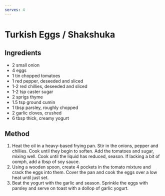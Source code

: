 ```yaml
---
serves: 4
---
```


# Turkish Eggs / Shakshuka

## Ingredients

* 2 small onion
* 4 eggs
* 1 tin chopped tomatoes
* 1 red pepper, deseeded and sliced
* 1-2 red chillies, deseeded and sliced
* 1-2 tsp caster sugar
* 2 sprigs thyme
* 1.5 tsp ground cumin
* 1 tbsp parsley, roughly chopped
* 2 garlic cloves, crushed
* 6 tbsp thick, creamy yogurt

## Method

1. Heat the oil in a heavy-based frying pan. Stir in the onions, pepper and chillies. Cook until
   they begin to soften. Add the tomatoes and sugar, mixing well. Cook until the liquid has
   reduced, season. If lacking a bit of oomph, add a tbsp of soy sauce.
2. Using a wooden spoon, create 4 pockets in the tomato mixture and crack the eggs into them. Cover
   the pan and cook the eggs over a low heat until just set.
3. Beat the yogurt with the garlic and season. Sprinkle the eggs with parsley and serve on toast
   with a dollop of garlic yogurt.
